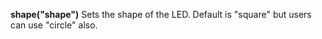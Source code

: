 <a name="shape"></a>
**shape("shape")** Sets the shape of the LED. Default is "square" but users can use "circle" also. 

